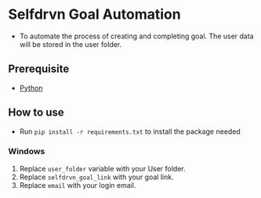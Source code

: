 # Selfdrvn Goal Automation
- To automate the process of creating and completing goal. The user data will be stored in the user folder.

## Prerequisite
- [Python](https://www.python.org/downloads/)

## How to use
- Run `pip install -r requirements.txt` to install the package needed

### Windows
1. Replace `user_folder` variable with your User folder.
2. Replace `selfdrvn_goal_link` with your goal link.
3. Replace `email` with your login email.
